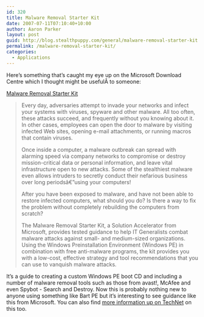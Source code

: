 ```yaml
---
id: 320
title: Malware Removal Starter Kit
date: 2007-07-11T07:10:40+10:00
author: Aaron Parker
layout: post
guid: http://blog.stealthpuppy.com/general/malware-removal-starter-kit
permalink: /malware-removal-starter-kit/
categories:
  - Applications
---
```

Here&#8217;s something that&#8217;s caught my eye up on the Microsoft Download Centre which I thought might be usefulÂ to someone:

[Malware Removal Starter Kit](http://www.microsoft.com/downloads/details.aspx?FamilyID=6cd853ce-f349-4a18-a14f-c99b64adfbea&DisplayLang=en)

> Every day, adversaries attempt to invade your networks and infect your systems with viruses, spyware and other malware. All too often, these attacks succeed, and frequently without you knowing about it. In other cases, employees can open the door to malware by visiting infected Web sites, opening e-mail attachments, or running macros that contain viruses.
> 
> Once inside a computer, a malware outbreak can spread with alarming speed via company networks to compromise or destroy mission-critical data or personal information, and leave vital infrastructure open to new attacks. Some of the stealthiest malware even allows intruders to secretly conduct their nefarious business over long periodsâ€”using your computers!
> 
> After you have been exposed to malware, and have not been able to restore infected computers, what should you do? Is there a way to fix the problem without completely rebuilding the computers from scratch?
> 
> The Malware Removal Starter Kit, a Solution Accelerator from Microsoft, provides tested guidance to help IT Generalists combat malware attacks against small- and medium-sized organizations. Using the Windows Preinstallation Environment (Windows PE) in combination with free anti-malware programs, the kit provides you with a low-cost, effective strategy and tool recommendations that you can use to vanquish malware attacks.

It&#8217;s a guide to creating a custom Windows PE boot CD and including a number of malware removal tools such as those from avast!, McAfee and even Spybot - Search and Destroy. Now this is probably nothing new to anyone using something like Bart PE but it&#8217;s interesting to see guidance like this from Microsoft. You can also find [more information up on TechNet](http://www.microsoft.com/technet/security/guidance/disasterrecovery/default.mspx) on this too.